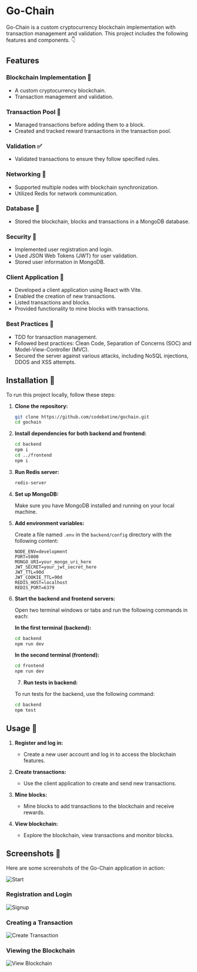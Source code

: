 # Go-Chain

Go-Chain is a custom cryptocurrency blockchain implementation with transaction management and validation. This project includes the following features and components. :point_down:

## Features

### Blockchain Implementation :bricks:

- A custom cryptocurrency blockchain.
- Transaction management and validation.

### Transaction Pool :water_polo:

- Managed transactions before adding them to a block.
- Created and tracked reward transactions in the transaction pool.

### Validation :white_check_mark:

- Validated transactions to ensure they follow specified rules.

### Networking :magnet:

- Supported multiple nodes with blockchain synchronization.
- Utilized Redis for network communication.

### Database :floppy_disk:

- Stored the blockchain, blocks and transactions in a MongoDB database.

### Security :closed_lock_with_key:

- Implemented user registration and login.
- Used JSON Web Tokens (JWT) for user validation.
- Stored user information in MongoDB.

### Client Application :balloon:

- Developed a client application using React with Vite.
- Enabled the creation of new transactions.
- Listed transactions and blocks.
- Provided functionality to mine blocks with transactions.

### Best Practices :crystal_ball:

- TDD for transaction management.
- Followed best practices: Clean Code, Separation of Concerns (SOC) and Model-View-Controller (MVC).
- Secured the server against various attacks, including NoSQL injections, DDOS and XSS attempts.

## Installation :scroll:

To run this project locally, follow these steps:

1. **Clone the repository:**

   ```sh
   git clone https://github.com/codebatine/gochain.git
   cd gochain
   ```

2. **Install dependencies for both backend and frontend:**

   ```sh
   cd backend
   npm i
   cd ../frontend
   npm i
   ```

3. **Run Redis server:**

   ```sh
   redis-server
   ```

4. **Set up MongoDB:**

   Make sure you have MongoDB installed and running on your local machine.

5. **Add environment variables:**

   Create a file named `.env` in the `backend/config` directory with the following content:

   ```env
   NODE_ENV=development
   PORT=5000
   MONGO_URI=your_mongo_uri_here
   JWT_SECRET=your_jwt_secret_here
   JWT_TTL=90d
   JWT_COOKIE_TTL=90d
   REDIS_HOST=localhost
   REDIS_PORT=6379
   ```

6. **Start the backend and frontend servers:**

   Open two terminal windows or tabs and run the following commands in each:

   **In the first terminal (backend):**

   ```sh
   cd backend
   npm run dev
   ```

   **In the second terminal (frontend):**

   ```sh
   cd frontend
   npm run dev
   ```

   7. **Run tests in backend:**

   To run tests for the backend, use the following command:

   ```sh
   cd backend
   npm test
   ```

## Usage :flamingo:

1. **Register and log in:**

   - Create a new user account and log in to access the blockchain features.

2. **Create transactions:**

   - Use the client application to create and send new transactions.

3. **Mine blocks:**

   - Mine blocks to add transactions to the blockchain and receive rewards.

4. **View blockchain:**
   - Explore the blockchain, view transactions and monitor blocks.

## Screenshots :camera_flash:

Here are some screenshots of the Go-Chain application in action:

![Start](frontend/src/assets/screenshots/gochain-start.jpg)

### Registration and Login

![Signup](frontend/src/assets/screenshots/gochain-signup.jpg)

### Creating a Transaction

![Create Transaction](frontend/src/assets/screenshots/gochain-send.jpg)

### Viewing the Blockchain

![View Blockchain](frontend/src/assets/screenshots/gochain-blockexplorer.jpg)
